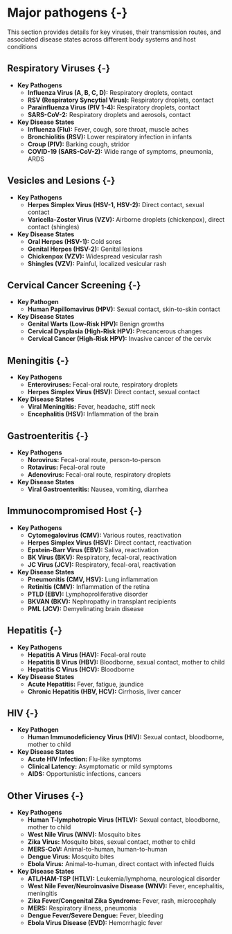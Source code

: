 # Major pathogens {-}

This section provides details for key viruses, their transmission routes, and associated disease states across different body systems and host conditions

##  **Respiratory Viruses** {-}

*   **Key Pathogens**
    *   **Influenza Virus (A, B, C, D):** Respiratory droplets, contact
    *   **RSV (Respiratory Syncytial Virus):** Respiratory droplets, contact
    *   **Parainfluenza Virus (PIV 1-4):** Respiratory droplets, contact
    *   **SARS-CoV-2:** Respiratory droplets and aerosols, contact
*   **Key Disease States**
    *   **Influenza (Flu):** Fever, cough, sore throat, muscle aches
    *   **Bronchiolitis (RSV):** Lower respiratory infection in infants
    *   **Croup (PIV):** Barking cough, stridor
    *   **COVID-19 (SARS-CoV-2):** Wide range of symptoms, pneumonia, ARDS

##  **Vesicles and Lesions** {-}

*   **Key Pathogens**
    *   **Herpes Simplex Virus (HSV-1, HSV-2):** Direct contact, sexual contact
    *   **Varicella-Zoster Virus (VZV):** Airborne droplets (chickenpox), direct contact (shingles)
*   **Key Disease States**
    *   **Oral Herpes (HSV-1):** Cold sores
    *   **Genital Herpes (HSV-2):** Genital lesions
    *   **Chickenpox (VZV):** Widespread vesicular rash
    *   **Shingles (VZV):** Painful, localized vesicular rash

##  **Cervical Cancer Screening** {-}

*   **Key Pathogen**
    *   **Human Papillomavirus (HPV):** Sexual contact, skin-to-skin contact
*   **Key Disease States**
    *   **Genital Warts (Low-Risk HPV):** Benign growths
    *   **Cervical Dysplasia (High-Risk HPV):** Precancerous changes
    *   **Cervical Cancer (High-Risk HPV):** Invasive cancer of the cervix

##  **Meningitis** {-}

*   **Key Pathogens**
    *   **Enteroviruses:** Fecal-oral route, respiratory droplets
    *   **Herpes Simplex Virus (HSV):** Direct contact, sexual contact
*   **Key Disease States**
    *   **Viral Meningitis:** Fever, headache, stiff neck
    *   **Encephalitis (HSV):** Inflammation of the brain

##  **Gastroenteritis** {-}

*   **Key Pathogens**
    *   **Norovirus:** Fecal-oral route, person-to-person
    *   **Rotavirus:** Fecal-oral route
    *   **Adenovirus:** Fecal-oral route, respiratory droplets
*   **Key Disease States**
    *   **Viral Gastroenteritis:** Nausea, vomiting, diarrhea

##  **Immunocompromised Host** {-}

*   **Key Pathogens**
    *   **Cytomegalovirus (CMV):** Various routes, reactivation
    *   **Herpes Simplex Virus (HSV):** Direct contact, reactivation
    *   **Epstein-Barr Virus (EBV):** Saliva, reactivation
    *   **BK Virus (BKV):** Respiratory, fecal-oral, reactivation
    *   **JC Virus (JCV):** Respiratory, fecal-oral, reactivation
*   **Key Disease States**
    *   **Pneumonitis (CMV, HSV):** Lung inflammation
    *   **Retinitis (CMV):** Inflammation of the retina
    *   **PTLD (EBV):** Lymphoproliferative disorder
    *   **BKVAN (BKV):** Nephropathy in transplant recipients
    *   **PML (JCV):** Demyelinating brain disease

##  **Hepatitis** {-}

*   **Key Pathogens**
    *   **Hepatitis A Virus (HAV):** Fecal-oral route
    *   **Hepatitis B Virus (HBV):** Bloodborne, sexual contact, mother to child
    *   **Hepatitis C Virus (HCV):** Bloodborne
*   **Key Disease States**
    *   **Acute Hepatitis:** Fever, fatigue, jaundice
    *   **Chronic Hepatitis (HBV, HCV):** Cirrhosis, liver cancer

##  **HIV** {-}

*   **Key Pathogen**
    *   **Human Immunodeficiency Virus (HIV):** Sexual contact, bloodborne, mother to child
*   **Key Disease States**
    *   **Acute HIV Infection:** Flu-like symptoms
    *   **Clinical Latency:** Asymptomatic or mild symptoms
    *   **AIDS:** Opportunistic infections, cancers

##  **Other Viruses** {-}

*   **Key Pathogens**
    *   **Human T-lymphotropic Virus (HTLV):** Sexual contact, bloodborne, mother to child
    *   **West Nile Virus (WNV):** Mosquito bites
    *   **Zika Virus:** Mosquito bites, sexual contact, mother to child
    *   **MERS-CoV:** Animal-to-human, human-to-human
    *   **Dengue Virus:** Mosquito bites
    *   **Ebola Virus:** Animal-to-human, direct contact with infected fluids
*   **Key Disease States**
    *   **ATL/HAM-TSP (HTLV):** Leukemia/lymphoma, neurological disorder
    *   **West Nile Fever/Neuroinvasive Disease (WNV):** Fever, encephalitis, meningitis
    *   **Zika Fever/Congenital Zika Syndrome:** Fever, rash, microcephaly
    *   **MERS:** Respiratory illness, pneumonia
    *   **Dengue Fever/Severe Dengue:** Fever, bleeding
    *   **Ebola Virus Disease (EVD):** Hemorrhagic fever
